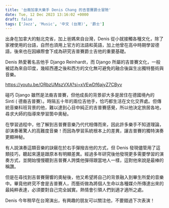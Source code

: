 ```yaml
---
title: '台裔加拿大樂手 Denis Chang 的吉普賽爵士冒險'
date: Tue, 12 Dec 2023 13:16:02 +0000
draft: false
tags: ['Jazz', 'Music', '中文 (台灣)', '爵士']
---
```


出身在加拿大的魁北克省，加上爸媽來自台灣，Denis 從小就接觸各種文化，除了家裡使用的台語，自然也須用上官方的法語和英語，加上他曾在高中時期學習德語，後來也在因緣際會下成為研究吉普賽爵士吉他的重要基礎。

Denis 熱愛著名吉他手 Django Reinhardt，而 Django 所屬的吉普賽文化，一般被認為來自印度，幾經西遷之後和西方的文化無可避免的融合後誕生出獨特藝術與音樂。

https://youtu.be/ORbzUMszVXA?si=xVEwDf6ajyZ7CByv

碰巧 Django 雖然是法裔吉普賽，但他成長的背景卻大多是居住在德國境內的 Sinti ( 德裔吉普賽）。時隔五十年的兩位吉他手，恰巧都生活在文化交界處。但傳統音樂科班背景的他，難以達到心目中純正的吉普賽感覺，所以他決定旅居各地，尋求大師的指導來學習箇中奧秘。

在學習過程中，他了解到吉普賽音樂乃代代相傳而來，因此許多樂手不知道理論，卻演奏著驚人的高難度音樂！而因為學習系統根本上的差異，讓吉普賽的獨特演奏更顯神秘。

有人說演奏這類音樂的訣竅在於右手彈撥吉他的方式，但 Denis 發現儘管用了這類技巧，聽起來還是跟原本有明顯差異。經過多年研究後他發現更多需要學習的演奏方式，並開始慢慢聽到吉普賽人誇獎他彈得跟當地人一樣，這對他來說是最棒的稱讚。

但是在尋找到吉普賽聲響的奧秘後，他又希望將自己的背景融入到畢生所愛的音樂中。畢竟他終究不會是吉普賽人，而藝術做為將個人生命以各種媒介所傳達出來的最純粹表達，必須要對自己完全誠實。熱情會引領人們到適才適所之處。

Denis 今年稍早在台灣演出，有興趣的朋友可以關注他，不要錯過下次表演！